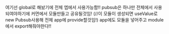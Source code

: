 여기선 global로 해놨기에
전체 엡에서 사용가능함!!
pubsub은 하나만 전체에서 사용되여야하기에
커먼에서 모듈만들고 공유될것임!
(//이 모듈이 생성되면 useValue로 new Pubsub사용해 전체 app에 provide할것임!)
app에도 모듈을 넣어주고 module에서 export해줘야한다!!